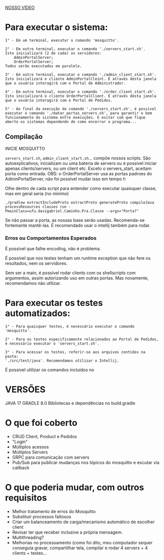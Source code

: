 [NOSSO VÍDEO](https://youtu.be/49kOjDBGJcU)

# Para executar o sistema:

    1° - Em um terminal, executar o comando 'mosquitto'.

    2° - Em outro terminal, executar o comando './servers_start.sh'.
    Isto inicializará (2 de cada) os servidores:
        AdminPortalServer;
        OrderPortalServer;
    Todos serão executados em paralelo.
    
    3° - Em outro terminal, executar o comando './admin_client_start.sh'.
    Isto inicializará o cliente AdminPortalCleint. É através desta janela
    que o usuário interagirá com o Portal de Administrador.
    
    4° - Em outro terminal, executar o comando './order_client_start.sh'.
    Isto inicializará o cliente OrderPortalClient. É através desta janela
    que o usuário interagirá com o Portal de Pedidos.

    5° - Ao final da execução do comando './servers_start.sh', é possível
    executar o comando './matar_portas_servers.sh', para garantir o bom
    funcionamento do sistema entre execuções. E evitar com que fique 
    aberto os sistemas dependendo de como encerrar o programa...
    
## Compilação

INICIE MOSQUITTO

`servers_start.sh`, ` admin_client_start.sh `... compõe nossos scripts. São autoexplicativos, inicializam ou uma bateria de servers ou é possível iniciar apenas clients/servers, ou um client etc. Exceto o servers_start, aceitam porta como entrada. OBS: o OrderPortalServer usa as portas padroes do AdminPortalServer, não foi possível mudar isso em tempo h

Olhe dentro de cada script para entender como executar quaisquer classe, mas em geral seria (no mínimo)

`./gradlew extractIncludeProto extractProto generateProto compileJava processResources classes run -PmainClass=ufu.davigabriel.Caminho.Pra.Classe --args="Porta?"`

Se não passar a porta, as nossas base serão usadas. Recomenda-se fortemante mantê-las. É recomendado usar o intellij também para rodar.

### Erros ou Comportamentos Esperados

É possível que falhe encoding, não é problema.

É possível que nos testes tenham um runtime exception que não fere os resultados, nem os servidores.

Sem ser a main, é possível rodar clients com os shellscripts com argumentos, assim autorizando uso em outras portas. Mas novamente, recomendamos não utilizar.

# Para executar os testes automatizados:

    1° - Para quaisquer testes, é necessário executar o comando 'mosquitto'.

    2° - Para os testes especificamente relacionados ao Portal de Pedidos,
    é necessário executar o 'servers_start.sh'.

    3° - Para acessar os testes, referir-se aos arquivos contidos na pasta:
    './src/test/java'. Recomendamos utilizar o Intellij.

É possível utilizar os comandos incluídos no

# VERSÕES

JAVA 17
GRADLE 8.0
Bibliotecas e dependências no build.gradle

# O que foi coberto

- CRUD Client, Product e Pedidos
- "Login"
- Múltiplos acessos
- Múltiplos Servers
- GRPC para comunicação com servers
- Pub/Sub para publicar mudanças nos tópicos do mosquitto e escutar via callback

# O que poderia mudar, com outros requisitos

- Melhor tratamento de erros do Mosquitto
- Substituir processos faltosos
- Criar um balanceamento de carga/mecanismo automático de escolher client
- Revisar ter que receber inclusive a própria mensagem.
- Multithreading?
- Melhorias no processamento (como foi dito, meu computador sequer conseguia gravar, compartilhar tela, compilar e rodar 4 servers + 4 clients + testes...
